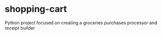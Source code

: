 # shopping-cart
Python project focused on creating a groceries purchases processor and receipt builder 

